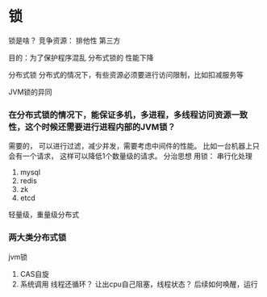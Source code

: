 # 锁

锁是啥？
竞争资源：
排他性 第三方

目的：为了保护程序混乱 
分布式锁的 性能下降

分布式锁
分布式的情况下，有些资源必须要进行访问限制，比如扣减服务等

JVM锁的异同


### 在分布式锁的情况下，能保证多机，多进程，多线程访问资源一致性，这个时候还需要进行进程内部的JVM锁？
需要的， 可以进行过滤，减少并发，需要考虑中间件的性能。
比如一台机器上只会有一个请求， 这样可以降低1个数量级的请求。
分治思想
用锁： 串行化处理






1. mysql
2. redis
3. zk
4. etcd

轻量级，重量级分布式


### 两大类分布式锁





jvm锁
1. CAS自旋 
2. 系统调用 
    线程还循环？ 让出cpu自己阻塞，线程状态？ 后续如何唤醒，运行